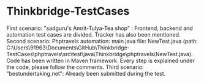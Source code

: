 # Thinkbridge-TestCases
First scenario: "sadguru's Amrit-Tulya-Tea shop" : Frontend, backend and automation test cases are divided. 
Tracker has also been mentioned.
Second scenario: Phptravels automation: main java file: NewTest.java (path: C:\Users\91963\Documents\GitHub\Thinkbridge-TestCases\phptravels\src\test\java\Thinkbridge\phptravels\NewTest.java). Code has been written in Maven framework.
Every step is explained under the code, please follow the comments.
Third scenario: "bestundertaking.net": Already been submitted during the test.
